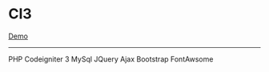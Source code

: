 # CI3

<a href="https://xyz.ly/CI3/" target="_blank">Demo</a>

---------------
PHP Codeigniter 3
MySql
JQuery
Ajax
Bootstrap
FontAwsome


